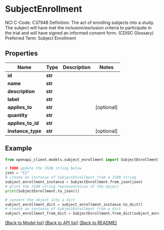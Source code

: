 # SubjectEnrollment

NCI C-Code: C37948 Definition: The act of enrolling subjects into a study. The subject will have met the inclusion/exclusion criteria to participate in the trial and will have signed an informed consent form. (CDISC Glossary) Preferred Term: Subject Enrollment

## Properties

Name | Type | Description | Notes
------------ | ------------- | ------------- | -------------
**id** | **str** |  | 
**name** | **str** |  | 
**description** | **str** |  | 
**label** | **str** |  | 
**applies_to** | **str** |  | [optional] 
**quantity** | **str** |  | 
**applies_to_id** | **str** |  | 
**instance_type** | **str** |  | [optional] 

## Example

```python
from openapi_client.models.subject_enrollment import SubjectEnrollment

# TODO update the JSON string below
json = "{}"
# create an instance of SubjectEnrollment from a JSON string
subject_enrollment_instance = SubjectEnrollment.from_json(json)
# print the JSON string representation of the object
print(SubjectEnrollment.to_json())

# convert the object into a dict
subject_enrollment_dict = subject_enrollment_instance.to_dict()
# create an instance of SubjectEnrollment from a dict
subject_enrollment_from_dict = SubjectEnrollment.from_dict(subject_enrollment_dict)
```
[[Back to Model list]](../README.md#documentation-for-models) [[Back to API list]](../README.md#documentation-for-api-endpoints) [[Back to README]](../README.md)


